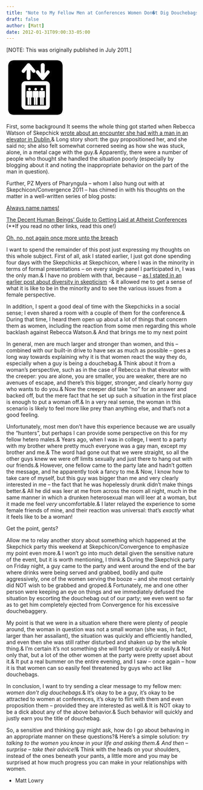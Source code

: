 ```yaml
---
title: "Note to My Fellow Men at Conferences Women Don�t Dig Douchebags"
draft: false
author: [Matt]
date: 2012-01-31T09:00:33-05:00
---
```


[NOTE: This was originally published in July 2011.]

![](/uploads/2012/01/44173339_11.jpg)

First, some background  It seems the whole thing got started when Rebecca Watson of Skepchick [wrote about an encounter she had with a man in an elevator in Dublin.](http://furiouspurpose.me/2011/06/21/rebecca-watson-has-a-new-video/)&  Long story short: the guy propositioned her, and she said no; she also felt somewhat cornered seeing as how she was stuck, alone, in a metal cage with the guy.&  Apparently, there were a number of people who thought she handled the situation poorly (especially by blogging about it and noting the inappropriate behavior on the part of the man in question).

Further, PZ Myers of Pharyngula – whom I also hung out with at Skepchicon/Convergence 2011 – has chimed in with his thoughts on the matter in a well-written series of blog posts:

[Always name names!](http://scienceblogs.com/pharyngula/2011/07/always_name_names.php)

[The Decent Human Beings’ Guide to Getting Laid at Atheist Conferences](http://scienceblogs.com/pharyngula/2011/07/the_decent_human_beings_guide.php) (**If you read no other links, read this one!)

[Oh, no, not again once more unto the breach](http://scienceblogs.com/pharyngula/2011/07/oh_no_not_againonce_more_unto.php)

I want to spend the remainder of this post just expressing my thoughts on this whole subject.   First of all, ask I stated earlier, I just got done spending four days with the Skepchicks at Skepchicon, where I was in the minority in terms of formal presentations – on every single panel I participated in, I was the only man.&  I have no problem with that, because – [as I stated in an earlier post about diversity in skepticism](http://skepticalteacher.wordpress.com/2011/06/08/diversity-in-skepticism-one-white-guys-perspective/) -&  it allowed me to get a sense of what it is like to be in the minority and to see the various issues from a female perspective.

In addition, I spent a good deal of time with the Skepchicks in a social sense; I even shared a room with a couple of them for the conference.&  During that time, I heard them open up about a lot of things that concern them as women, including the reaction from some men regarding this whole backlash against Rebecca Watson.&  And that brings me to my next point 

In general, men are much larger and stronger than women, and this – combined with our built-in drive to have sex as much as possible – goes a long way towards explaining why it is that women react the way they do, especially when a guy is being a douchebag.&  Think about it from a woman’s perspective, such as in the case of Rebecca in that elevator with the creeper: you are alone, you are smaller, you are weaker, there are no avenues of escape, and there’s this bigger, stronger, and clearly horny guy who wants to do you.&  Now the creeper did take “no” for an answer and backed off, but the mere fact that he set up such a situation in the first place is enough to put a woman off.&  In a very real sense, the woman in this scenario is likely to feel more like prey than anything else, and that’s not a good feeling.

Unfortunately, most men don’t have this experience because we are usually the “hunters”, but perhaps I can provide some perspective on this for my fellow hetero males.&  Years ago, when I was in college, I went to a party with my brother where pretty much everyone was a gay man, except my brother and me.&  The word had gone out that we were straight, so all the other guys knew we were off limits sexually and just there to hang out with our friends.&  However, one fellow came to the party late and hadn’t gotten the message, and he apparently took a fancy to me.&  Now, I know how to take care of myself, but this guy was bigger than me and very clearly interested in me – the fact that he was hopelessly drunk didn’t make things better.&  All he did was leer at me from across the room all night, much in the same manner in which a drunken heterosexual man will leer at a woman, but it made me feel _very_ uncomfortable.&  I later relayed the experience to some female friends of mine, and their reaction was universal: that’s _exactly_ what it feels like to be a woman!

Get the point, gents?

Allow me to relay another story about something which happened at the Skepchick party this weekend at Skepchicon/Convergence to emphasize my point even more.&  I won’t go into much detail given the sensitive nature of the event, but it is worth mentioning, I think.&  During the Skepchick party on Friday night, a guy came to the party and went around the end of the bar where drinks were being served and grabbed, bodily and quite aggressively, one of the women serving the booze – and she most certainly did NOT wish to be grabbed and groped.&  Fortunately, me and one other person were keeping an eye on things and we immediately defused the situation by escorting the douchebag out of our party; we even went so far as to get him completely ejected from Convergence for his excessive douchebaggery.

My point is that we were in a situation where there were plenty of people around, the woman in question was not a small woman (she was, in fact, larger than her assailant), the situation was quickly and efficiently handled, and even then she was still rather disturbed and shaken up by the whole thing.&  I’m certain it’s not something she will forget quickly or easily.&  Not only that, but a lot of the other women at the party were pretty upset about it.&  It put a real bummer on the entire evening, and I saw – once again – how it is that women can so easily feel threatened by guys who act like douchebags.

In conclusion, I want to try sending a clear message to my fellow men: _women don’t dig douchebags._&  It’s okay to be a guy, it’s okay to be attracted to women at conferences, it’s okay to flirt with them and even proposition them – provided they are interested as well.&  It is NOT okay to be a dick about any of the above behavior.&  Such behavior will quickly and justly earn you the title of douchebag.

So, a sensitive and thinking guy might ask, how do I go about behaving in an appropriate manner on these questions?&  Here’s a simple solution: _try talking to the women you know in your life and asking them.&  And then – surprise – take their advice!_&  Think with the heads on your shoulders, instead of the ones beneath your pants, a little more and you may be surprised at how much progress you can make in your relationships with women.

- Matt Lowry